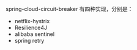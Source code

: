 spring-cloud-circuit-breaker 有四种实现，分别是：
- netflix-hystrix
- Resilience4J
- alibaba sentinel
- spring retry